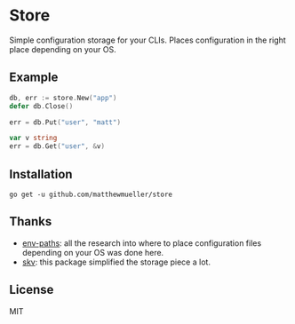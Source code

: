 # Store

Simple configuration storage for your CLIs. Places configuration in the right place depending on your OS.

## Example

```go
db, err := store.New("app")
defer db.Close()

err = db.Put("user", "matt")

var v string
err = db.Get("user", &v)
```

## Installation

```
go get -u github.com/matthewmueller/store
```

## Thanks

- [env-paths](https://github.com/sindresorhus/env-paths): all the research into where to place configuration files depending on your OS was done here.
- [skv](https://github.com/rapidloop/skv): this package simplified the storage piece a lot.

## License

MIT
